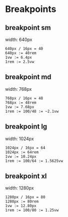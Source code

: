 # Breakpoints

## breakpoint sm

width: 640px

```
640px / 16px = 40
640px := 40rem
1vw := 6.4px
1rem := 2.5vw
```

## breakpoint md

width: 768px

```
768px / 16px = 48
768px := 48rem
1vw := 7.68px
1rem := 100/48 := ~2.1vw
```

## breakpoint lg

width: 1024px

```
1024px / 16px = 64
1024px := 64rem
1vw := 10.24px
1rem := 100/64 := 1.5625vw
```

## breakpoint xl

width: 1280px

```
1280px / 16px = 80
1280px := 80rem
1vw := 12.80px
1rem := 100/80 := 1.25vw
```
